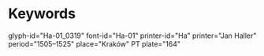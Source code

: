 # Keywords
glyph-id="Ha-01_0319"
font-id="Ha-01"
printer-id="Ha"
printer="Jan Haller"
period="1505–1525"
place="Kraków"
PT plate="164"
